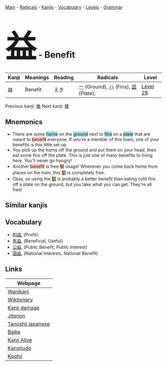 <style> bigfont {font-size: 100px}</style>
[Main](../index.md) -
[Radicals](../radicals.md) -
[Kanjis](../kanjis.md) -
[Vocabulary](../vocabulary.md) -
[Levels](../levels.md) -
[Grammar](../grammar.md)
# <bigfont> 益</bigfont> - Benefit 

| Kanji | Meanings | Reading | Radicals | Level |
| --- | --- | --- | --- | --- |
| 益 | Benefit | えき | [一](../radicals/一.md) (Ground), [ハ](../radicals/ハ.md) (Fins), [皿](../radicals/皿.md) (Plate),  | [Level 28](../levels/wk_level28.md) |

Previous kanji: [微](微.md) Next kanji: [移](移.md) 

## Mnemonics
 * There are some <span style="background-color:#ADD8E6"> horns</span> on the <span style="background-color:#ADD8E6"> ground</span> next to <span style="background-color:#ADD8E6"> fins</span> on a <span style="background-color:#ADD8E6"> plate</span> that are meant to <span style="background-color:#ffcccb"> benefit</span> everyone. If you're a member of this town, one of your benefits is this little set up.
* You pick up the horns off the ground and put them on your head, then eat some fins off the plate. This is just one of many benefits to living here. You'll never go hungry!
* Another <span style="background-color:#ffcccb"> benefit</span> is free <span style="background-color:#ffcccb"> 駅</span> usage! Whenever you come back home from places on the train, this <span style="background-color:#fed8b1"> [駅](https://jisho.org/search/駅)</span> is completely free.
* Okay, so using the <span style="background-color:#fed8b1"> [駅](https://jisho.org/search/駅)</span> is probably a better benefit than eating cold fins off a plate on the ground, but you take what you can get. They're all free!


## Similar kanjis
 


## Vocabulary
 * [利益](../vocabulary/益.md), (Profit)
* [有益](../vocabulary/益.md), (Beneficial, Useful)
* [公益](../vocabulary/益.md), (Public Benefit, Public Interest)
* [国益](../vocabulary/益.md), (National Interests, National Benefit)



## Links 

| Webpage |
| --- |
| [Wanikani          ](https://www.wanikani.com/kanji/益) |
| [Wiktionary        ](https://en.wiktionary.org/wiki/益) |
| [Kanji damage      ](http://www.kanjidamage.com/kanji/search?utf8=✓&q=益) |
| [Jitenon           ](https://jitenon.com/kanji/益) |
| [Tanoshii japanese ](https://www.tanoshiijapanese.com/dictionary/kanji.cfm?k=益) |
| [Baike             ](https://baike.baidu.com/item/益) |
| [Kanji Alive       ](https://app.kanjialive.com/益) |
| [Kanshudo          ](https://www.kanshudo.com/searchmn?q=益) |
| [Koohii            ](https://kanji.koohii.com/study/kanji/益) |
